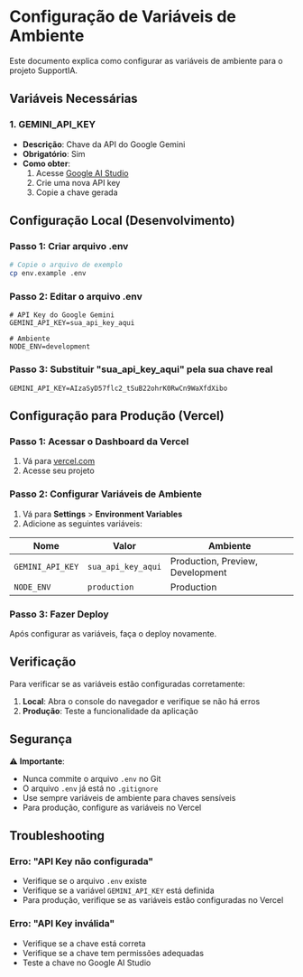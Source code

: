 # Configuração de Variáveis de Ambiente

Este documento explica como configurar as variáveis de ambiente para o projeto SupportIA.

## Variáveis Necessárias

### 1. GEMINI_API_KEY

- **Descrição**: Chave da API do Google Gemini
- **Obrigatório**: Sim
- **Como obter**:
  1. Acesse [Google AI Studio](https://makersuite.google.com/app/apikey)
  2. Crie uma nova API key
  3. Copie a chave gerada

## Configuração Local (Desenvolvimento)

### Passo 1: Criar arquivo .env

```bash
# Copie o arquivo de exemplo
cp env.example .env
```

### Passo 2: Editar o arquivo .env

```env
# API Key do Google Gemini
GEMINI_API_KEY=sua_api_key_aqui

# Ambiente
NODE_ENV=development
```

### Passo 3: Substituir "sua_api_key_aqui" pela sua chave real

```env
GEMINI_API_KEY=AIzaSyD57flc2_tSuB22ohrK0RwCn9WaXfdXibo
```

## Configuração para Produção (Vercel)

### Passo 1: Acessar o Dashboard da Vercel

1. Vá para [vercel.com](https://vercel.com)
2. Acesse seu projeto

### Passo 2: Configurar Variáveis de Ambiente

1. Vá para **Settings** > **Environment Variables**
2. Adicione as seguintes variáveis:

| Nome             | Valor              | Ambiente                         |
| ---------------- | ------------------ | -------------------------------- |
| `GEMINI_API_KEY` | `sua_api_key_aqui` | Production, Preview, Development |
| `NODE_ENV`       | `production`       | Production                       |

### Passo 3: Fazer Deploy

Após configurar as variáveis, faça o deploy novamente.

## Verificação

Para verificar se as variáveis estão configuradas corretamente:

1. **Local**: Abra o console do navegador e verifique se não há erros
2. **Produção**: Teste a funcionalidade da aplicação

## Segurança

⚠️ **Importante**:

- Nunca commite o arquivo `.env` no Git
- O arquivo `.env` já está no `.gitignore`
- Use sempre variáveis de ambiente para chaves sensíveis
- Para produção, configure as variáveis no Vercel

## Troubleshooting

### Erro: "API Key não configurada"

- Verifique se o arquivo `.env` existe
- Verifique se a variável `GEMINI_API_KEY` está definida
- Para produção, verifique se as variáveis estão configuradas no Vercel

### Erro: "API Key inválida"

- Verifique se a chave está correta
- Verifique se a chave tem permissões adequadas
- Teste a chave no Google AI Studio
